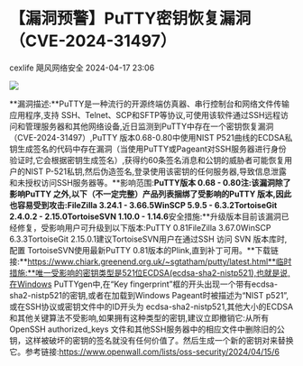 #  【漏洞预警】PuTTY密钥恢复漏洞（CVE-2024-31497）   
cexlife  飓风网络安全   2024-04-17 23:06  
  
![](https://mmbiz.qpic.cn/mmbiz_png/ibhQpAia4xu01azmpPC83Vze7znjViaRCk31xWibI2RryVCAXZUlwD0SU9TZRjlQZz6nx5EVib06rMbZLJ36kNQia9xQ/640?wx_fmt=png&from=appmsg "")  
  
**漏洞描述:**PuTTY是一种流行的开源终端仿真器、串行控制台和网络文件传输应用程序,支持 SSH、Telnet、SCP和SFTP等协议,可使用该软件通过SSH远程访问和管理服务器和其他网络设备,近日监测到PuTTY中存在一个密钥恢复漏洞（CVE-2024-31497）,PuTTY 版本0.68-0.80中使用NIST P521曲线的ECDSA私钥生成签名的代码中存在漏洞（当使用PuTTY或Pageant对SSH服务器进行身份验证时,它会根据密钥生成签名）,获得约60条签名消息和公钥的威胁者可能恢复用户的NIST P-521私钥,然后伪造签名,登录使用该密钥的任何服务器,导致信息泄露和未授权访问SSH服务器等。**影响范围:**PuTTY版本 0.68 - 0.80注:该漏洞除了影响PuTTY 之外,以下（不一定完整）产品列表捆绑了受影响的PuTTY 版本,因此也容易受到攻击:FileZilla 3.24.1 - 3.66.5WinSCP 5.9.5 - 6.3.2TortoiseGit 2.4.0.2 - 2.15.0TortoiseSVN 1.10.0 - 1.14.6**安全措施:**升级版本目前该漏洞已经修复，受影响用户可升级到以下版本:PuTTY 0.81FileZilla 3.67.0WinSCP 6.3.3TortoiseGit 2.15.0.1建议TortoiseSVN用户在通过SSH 访问 SVN 版本库时,配置 TortoiseSVN使用最新PuTTY 0.81版本的Plink,直到补丁可用。**下载链接:**https://www.chiark.greenend.org.uk/~sgtatham/putty/latest.html**临时措施:**唯一受影响的密钥类型是521位ECDSA(ecdsa-sha2-nistp521),也就是说,在Windows PuTTYgen中,在“Key fingerprint”框的开头出现一个带有ecdsa-sha2-nistp521的密钥,或者在加载到Windows Pageant时被描述为“NIST p521”,或在SSH协议或密钥文件中的ID开头为 ecdsa-sha2-nistp521,其他大小的ECDSA和其他关键算法不受影响,如果拥有这种类型的密钥,建议立即撤销它:从所有 OpenSSH authorized_keys 文件和其他SSH服务器中的相应文件中删除旧的公钥，这样被破坏的密钥的签名就没有任何价值了。然后生成一个新的密钥对来替换它。参考链接:https://www.openwall.com/lists/oss-security/2024/04/15/6  
  
